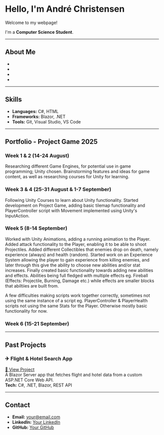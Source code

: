# Hello, I'm André Christensen

Welcome to my webpage!

I'm a **Computer Science Student**.

---

## About Me
- 
- 
- 
- 

---

## Skills
- **Languages:** C#, HTML
- **Frameworks:** Blazor, .NET
- **Tools:** Git, Visual Studio, VS Code

---

## Portfolio - Project Game 2025
### Week 1 & 2 (14-24 August)
Researching different Game Engines, for potential use in game programming; Unity chosen. Brainstorming features and ideas for game content, as well as researching courses for Unity for learning.

### Week 3 & 4 (25-31 August & 1-7 September)
Following Unity Courses to learn about Unity functionality. Started development on Project Game, adding basic tilemap functionality and PlayerController script with Movement implemented using Unity's InputAction.

### Week 5 (8-14 September)
Worked with Unity Animations, adding a running animation to the Player. Added attack functionality to the Player, enabling it to be able to shoot Projectiles. Added different Collectibles that enemies drop on death, namely experience (always) and health (random).
Started work on an Experience System allowing the player to gain experience from killing enemies, and later through this give the ability to choose new abilities and/or stat increases. 
Finally created basic functionality towards adding new abilities and effects. Abilities being full fledged with multiple effects eg. Fireball (Effects: Projectile, Burning, Damage etc.) while effects are smaller blocks that abiltiies are built from.

A few difficulties making scripts work together correctly, sometimes not using the same instance of a script eg. PlayerController & PlayerHealth scripts not using the same Stats for the Player. Otherwise mostly basic functionality for now.

### Week 6 (15-21 September)


---

## Past Projects
### ✈ Flight & Hotel Search App
[🔗 View Project](https://yourusername.github.io/flight-hotel-app)  
A Blazor Server app that fetches flight and hotel data from a custom ASP.NET Core Web API.  
**Tech:** C#, .NET, Blazor, REST API

---

## Contact
- **Email:** your@email.com
- **LinkedIn:** [Your LinkedIn](https://linkedin.com/in/yourusername)
- **GitHub:** [Your GitHub](https://github.com/yourusername)
